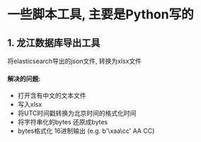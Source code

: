 # 一些脚本工具, 主要是Python写的

## 1. 龙江数据库导出工具
将elasticsearch导出的json文件, 转换为xlsx文件  
#### 解决的问题:  
- 打开含有中文的文本文件
- 写入xlsx
- 将UTC时间戳转换为北京时间的格式化时间
- 将字符串化的bytes 还原成bytes
- bytes格式化 16进制输出 (e.g. b'\xaa\cc' AA CC)